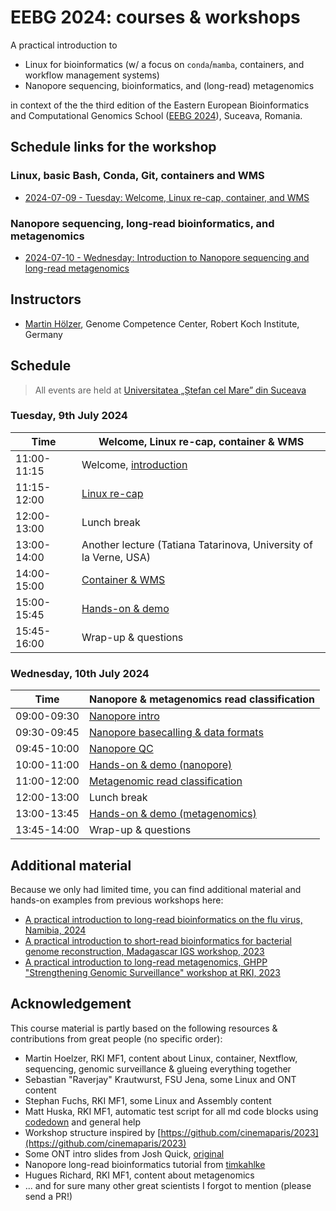 # EEBG 2024: courses & workshops

A practical introduction to 

* Linux for bioinformatics (w/ a focus on `conda`/`mamba`, containers, and workflow management systems)
* Nanopore sequencing, bioinformatics, and (long-read) metagenomics

in context of the the third edition of the Eastern European Bioinformatics and Computational Genomics School ([EEBG 2024](https://www.eebgschool.org/)), Suceava, Romania. 

## Schedule links for the workshop

### Linux, basic Bash, Conda, Git, containers and WMS 
* [2024-07-09 - Tuesday: Welcome, Linux re-cap, container, and WMS](#0)  

### Nanopore sequencing, long-read bioinformatics, and metagenomics 
* [2024-07-10 - Wednesday: Introduction to Nanopore sequencing and long-read metagenomics](#1)  

## Instructors

* [Martin Hölzer](https://github.com/hoelzer), Genome Competence Center, Robert Koch Institute, Germany

## Schedule

> All events are held at [Universitatea „Ștefan cel Mare” din Suceava](https://usv.ro/)

### <a name="0"></a> Tuesday, 9th July 2024
| Time        | Welcome, Linux re-cap, container & WMS |
| --          | --               |
| 11:00-11:15 | Welcome, [introduction](day-welcome-linux-container-wms/general.md) |
| 11:15-12:00 | [Linux re-cap](day-welcome-linux-container-wms/linux.md) |
| 12:00-13:00 | Lunch break |
| 13:00-14:00 | Another lecture (Tatiana Tatarinova, University of la Verne, USA) |
| 14:00-15:00 | [Container & WMS](day-welcome-linux-container-wms/container-wms.md) |
| 15:00-15:45 | [Hands-on & demo](day-welcome-linux-container-wms/hands-on.md) |
| 15:45-16:00 | Wrap-up & questions |

### <a name="1"></a> Wednesday, 10th July 2024
| Time        | Nanopore & metagenomics read classification |
| --          | --               |
| 09:00-09:30 | [Nanopore intro](day-nanopore/README.md) |
| 09:30-09:45 | [Nanopore basecalling & data formats](day-nanopore/README.md) |
| 09:45-10:00 | [Nanopore QC](day-nanopore/README.md) |
| 10:00-11:00 | [Hands-on & demo (nanopore)](day-nanopore/hands-on-metagenomics.md) |
| 11:00-12:00 | [Metagenomic read classification](day-metagenomic-classification/README.md) |
| 12:00-13:00 | Lunch break |
| 13:00-13:45 | [Hands-on & demo (metagenomics)](day-metagenomic-classification/hands-on.md) |
| 13:45-14:00 | Wrap-up & questions |

## Additional material

Because we only had limited time, you can find additional material and hands-on examples from previous workshops here:

* [A practical introduction to long-read bioinformatics on the flu virus, Namibia, 2024](https://github.com/rki-mf1/2024-Workshop-Namibia)
* [A practical introduction to short-read bioinformatics for bacterial genome reconstruction, Madagascar IGS workshop, 2023](https://github.com/rki-mf1/2023-Workshop-Madagascar-IGS)
* [A practical introduction to long-read metagenomics, GHPP "Strengthening Genomic Surveillance" workshop at RKI, 2023](https://github.com/rki-mf1/2023-GHPP-SGS-Nanopore-Metagenomics)

## Acknowledgement

This course material is partly based on the following resources & contributions from great people (no specific order):

* Martin Hoelzer, RKI MF1, content about Linux, container, Nextflow, sequencing, genomic surveillance & glueing everything together
* Sebastian "Raverjay" Krautwurst, FSU Jena, some Linux and ONT content
* Stephan Fuchs, RKI MF1, some Linux and Assembly content
* Matt Huska, RKI MF1, automatic test script for all md code blocks using [codedown](https://github.com/earldouglas/codedown) and general help
* Workshop structure inspired by [https://github.com/cinemaparis/2023](https://github.com/cinemaparis/2023)
* Some ONT intro slides from Josh Quick, [original](https://github.com/cinemaparis/2023/blob/main/day1-Tuesday/slides-Quick.pdf)
* Nanopore long-read bioinformatics tutorial from [timkahlke](https://timkahlke.github.io/LongRead_tutorials)
* Hugues Richard, RKI MF1, content about metagenomics
* ... and for sure many other great scientists I forgot to mention (please send a PR!)